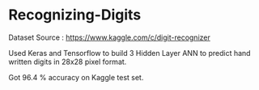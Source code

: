 # Recognizing-Digits
Dataset Source : https://www.kaggle.com/c/digit-recognizer

Used Keras and Tensorflow to build 3 Hidden Layer ANN to predict hand written digits in 28x28 pixel format. 

Got 96.4 % accuracy on Kaggle test set. 
